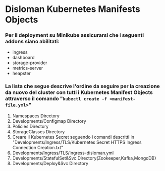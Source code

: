 <h1>Disloman Kubernetes Manifests Objects</h1>

<p>
<h3>Per il deployment su Minikube assicurarsi che i seguenti addons siano abilitati: </h3>
    <ul>
        <li>ingress</li>
        <li>dashboard</li>
        <li>storage-provider</li>
        <li>metrics-server</li>
        <li>heapster</li>
    </ul>
</p>

<p>
<h3>La lista che segue descrive l'ordine da seguire per la creazione da nuovo del cluster con tutti i Kubernetes Manifest Objects
attraverso il comando "<code>kubectl create -f &lt;manifest-file.yml&gt;</code>"</h3>
<ol>
    <li>Namespaces Directory</li>
    <li>Developments/Configmap Directory</li>
    <li>Policies Directory</li>
    <li>StorageClasses Directory</li>
    <li>Creare il Kubernetes Secret seguendo i comandi descritti in "Developments/Ingress/TLS/Kubernetes Secret HTTPS Ingress Connection Creation.txt"
    <li>Developments/Ingress/TLS/ingress-disloman.yml</li>
    <li>Developments/StatefulSet&Svc Directory(Zookeeper,Kafka,MongoDB)</li>
    <li>Developments/Deploy&Svc Directory</li> 
</ol
</p>
